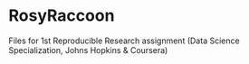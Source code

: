 # RosyRaccoon
Files for 1st Reproducible Research assignment (Data Science Specialization, Johns Hopkins &amp; Coursera)

